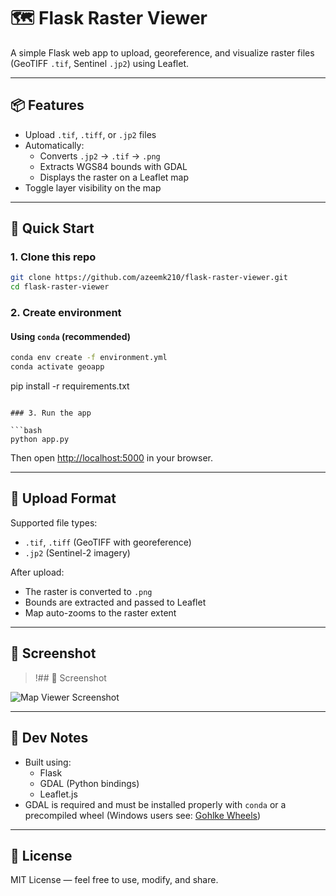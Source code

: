 # 🗺️ Flask Raster Viewer

A simple Flask web app to upload, georeference, and visualize raster files (GeoTIFF `.tif`, Sentinel `.jp2`) using Leaflet.

---

## 📦 Features

- Upload `.tif`, `.tiff`, or `.jp2` files
- Automatically:
  - Converts `.jp2` → `.tif` → `.png`
  - Extracts WGS84 bounds with GDAL
  - Displays the raster on a Leaflet map
- Toggle layer visibility on the map

---

## 🚀 Quick Start

### 1. Clone this repo

```bash
git clone https://github.com/azeemk210/flask-raster-viewer.git
cd flask-raster-viewer
```

### 2. Create environment

####  Using `conda` (recommended)

```bash
conda env create -f environment.yml
conda activate geoapp
```
pip install -r requirements.txt
```

### 3. Run the app

```bash
python app.py
```

Then open [http://localhost:5000](http://localhost:5000) in your browser.

---

## 📁 Upload Format

Supported file types:
- `.tif`, `.tiff` (GeoTIFF with georeference)
- `.jp2` (Sentinel-2 imagery)

After upload:
- The raster is converted to `.png`
- Bounds are extracted and passed to Leaflet
- Map auto-zooms to the raster extent

---

## 📸 Screenshot

> !## 📸 Screenshot

![Map Viewer Screenshot](D:\QGIS\geoapp\image.png)

---

## 🧪 Dev Notes

- Built using:
  - Flask
  - GDAL (Python bindings)
  - Leaflet.js
- GDAL is required and must be installed properly with `conda` or a precompiled wheel (Windows users see: [Gohlke Wheels](https://www.lfd.uci.edu/~gohlke/pythonlibs/#gdal))

---

## 📝 License

MIT License — feel free to use, modify, and share.